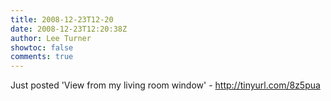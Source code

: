 ```yaml
---
title: 2008-12-23T12-20
date: 2008-12-23T12:20:38Z
author: Lee Turner
showtoc: false
comments: true
---
```


Just posted 'View from my living room window' - http://tinyurl.com/8z5pua

